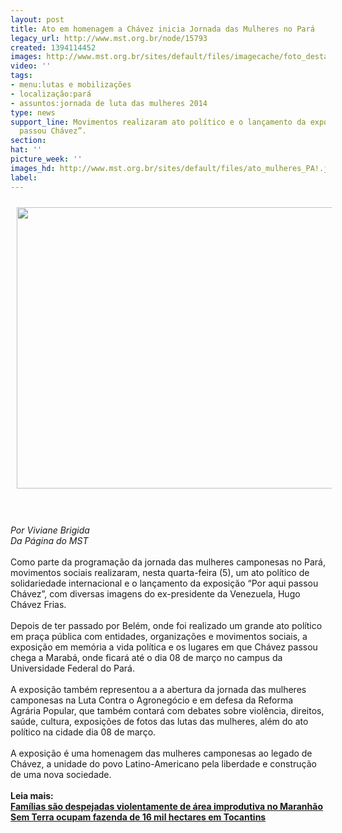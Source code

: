 ```yaml
---
layout: post
title: Ato em homenagem a Chávez inicia Jornada das Mulheres no Pará
legacy_url: http://www.mst.org.br/node/15793
created: 1394114452
images: http://www.mst.org.br/sites/default/files/imagecache/foto_destaque/ato_mulheres_PA!.jpg
video: ''
tags:
- menu:lutas e mobilizações
- localização:pará
- assuntos:jornada de luta das mulheres 2014
type: news
support_line: Movimentos realizaram ato político e o lançamento da exposição “Por  aqui
  passou Chávez”.
section: 
hat: ''
picture_week: ''
images_hd: http://www.mst.org.br/sites/default/files/ato_mulheres_PA!.jpg
label: 
---
```

<p><img alt="" src="http://www.mst.org.br/sites/default/files/ato_mulheres_PA.jpg" style="margin: 10px;" height="450" width="600"></p><p><br><em><br>Por Viviane Brigida<br>Da Página do&nbsp;MST</em><br><br>Como parte da programação da jornada das mulheres camponesas no Pará, movimentos sociais realizaram, nesta quarta-feira (5), um ato político de solidariedade internacional e o lançamento da exposição “Por aqui passou Chávez”, com diversas imagens do ex-presidente da Venezuela, Hugo Chávez Frias.<br>&nbsp;<br>Depois de ter passado por Belém, onde foi realizado um grande ato político em praça pública com entidades, organizações e movimentos sociais, a exposição em memória a vida política e os lugares em que Chávez passou chega a Marabá, onde ficará até o dia 08 de março no campus da Universidade Federal do Pará.<br><br>A exposição também representou a a abertura da jornada das mulheres camponesas na Luta Contra o Agronegócio e em defesa da Reforma Agrária Popular, que também contará com debates sobre violência, direitos, saúde, cultura, exposições de fotos das lutas das mulheres, além do ato político na cidade dia 08 de março. <br><br>A exposição é uma homenagem das mulheres camponesas ao legado de Chávez, a unidade do povo Latino-Americano pela liberdade e construção de uma nova sociedade.<br><br><strong>Leia mais:<br></strong><a href="http://www.mst.org.br/node/15791"><strong>Famílias são despejadas violentamente de área improdutiva no Maranhão</strong></a><a href="http://www.mst.org.br/node/15791"><strong><br></strong></a><a href="http://www.mst.org.br/node/15790"><strong>Sem Terra ocupam fazenda de 16 mil hectares em Tocantins <br></strong></a></p><p><img alt="" src="http://www.mst.org.br/sites/default/files/ato_mulheres_PA_II.jpg" style="margin: 10px;"></p>
